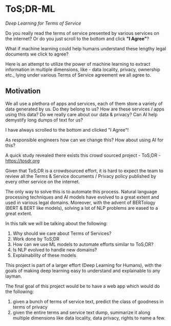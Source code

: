 # ToS;DR-ML
*Deep Learning for Terms of Service*

Do you really read the terms of service presented by various services on the internet? Or do you just scroll to the bottom and click **"I Agree"**?

What if machine learning could help humans understand these lengthy legal documents we click to agree?

Here is an attempt to utilize the power of machine learning to extract information in multiple dimensions, like - data locality, privacy, ownership etc., lying under various Terms of Service agreement we all agree to.

## Motivation

We all use a plethora of apps and services, each of them store a variety of data generated by us. Do they belong to us? How are these services / apps using this data? Do we really care about our data & privacy? Can AI help demystify long dumps of text for us?

I have always scrolled to the bottom and clicked "I Agree"!

As responsible engineers how can we change this? How about using AI for this?

A quick study revealed there exists this crowd sourced project - ToS;DR - https://tosdr.org

Given that ToS;DR is a crowdsourced effort, it is hard to expect the team to review all the Terms & Service documents / Privacy policy published by every other service on the internet.

The only way to solve this is to automate this process. Natural language processing techniques and AI models have evolved to a great extent and used in various legal domains. Moreover, with the advent of BERTology (BERT & BERT like models), solving a lot of NLP problems are eased to a great extent.

In this talk we will be talking about the following:

1. Why should we care about Terms of Services?
2. Work done by ToS;DR
3. How can we use ML models to automate efforts similar to ToS;DR?
4. Is NLP evolved to handle new domains?
5. Explainability of these models


This project is part of a larger effort (Deep Learning for Humans), with the goals of making deep learning easy to understand and explainable to any layman.

The final goal of this project would be to have a web app which would do the following:

1. given a bunch of terms of service text, predict the class of goodness in terms of privacy
2. given the entire terms and service text dump, summarize it along multiple dimensions like data locality, data privacy, rights to name a few.
